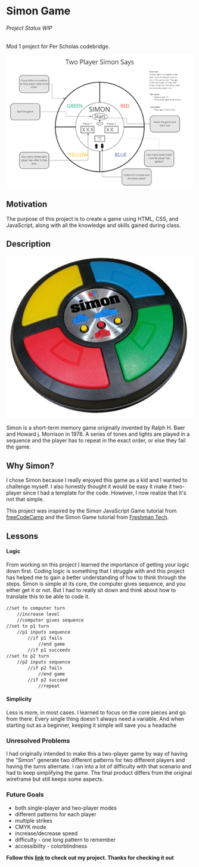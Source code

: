 # Simon Game
###### Project Status WIP
Mod 1 project for Per Scholas codebridge.

![Simon wireframe](images/simon-wire.png "Wireframe for simon game")

## Motivation

The purpose of this project is to create a game using HTML, CSS, and JavaScript, along with all the knowledge and skills gained during class.

## Description
![Simon Game](images/Simon_Electronic_Game.jpg "Simon Game")

Simon is a short-term memory game originally invented by Ralph H. Baer and Howard j. Morrison in 1978. A series of tones and lights are played in a sequence and the player has to repeat in the exact order, or else they fail the game.

## Why Simon?

I chose Simon because I really enjoyed this game as a kid and I wanted to challenge myself. I also honestly thought it would be easy it make it two-player since I had a template for the code. However, I now realize that it's not that simple.

This project was inspired by the Simon JavaScript Game tutorial from [freeCodeCamp](https://www.freecodecamp.org/news/simon-javascript-game-tutorial/) and the Simon Game tutorial from [Freshman Tech](https://freshman.tech/simon-game/).

## Lessons

#### Logic
From working on this project I learned the importance of getting your logic down first. Coding logic is something that I struggle with and this project has helped me to gain a better understanding of how to think through the steps. Simon is simple at its core, the computer gives sequence, and you either get it or not. But I had to really sit down and think about how to translate this to be able to code it.

```JS
//set to computer turn
    //increase level
    //computer gives sequence
//set to p1 turn
    //p1 inputs sequence
        //if p1 fails
            //end game
        //if p1 succeeds
//set to p2 turn
    //p2 inputs sequence
        //if p2 fails
            //end game
        //if p2 succeed
            //repeat
```
#### Simplicity

Less is more, in most cases. I learned to focus on the core pieces and go from there. Every single thing doesn't always need a variable. And when starting out as a beginner, keeping it simple will save you a headache

### Unresolved Problems
I had originally intended to make this a two-player game by way of having the "Simon" generate two different patterns for two different players and having the turns alternate. I ran into a lot of difficulty with that scenario and had to keep simplifying the game. The final product differs from the original wireframe but still keeps some aspects.

### Future Goals
* both single-player and two-player modes
* different patterns for each player
* multiple strikes
* CMYK mode
* increase/decrease speed
* difficulty - one long pattern to remember
* accessibility - colorblindness

**Follow this [link](https://adamskristy.github.io/simon-says/) to check out my project. Thanks for checking it out**